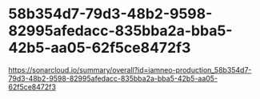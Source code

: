 # 58b354d7-79d3-48b2-9598-82995afedacc-835bba2a-bba5-42b5-aa05-62f5ce8472f3
https://sonarcloud.io/summary/overall?id=iamneo-production_58b354d7-79d3-48b2-9598-82995afedacc-835bba2a-bba5-42b5-aa05-62f5ce8472f3
